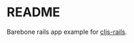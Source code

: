 # README

Barebone rails app example for [cljs-rails](https://github.com/bogdan-dumitru/cljs-rails).
